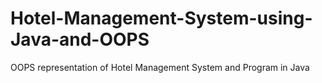 # Hotel-Management-System-using-Java-and-OOPS
OOPS representation of Hotel Management System and Program in Java
